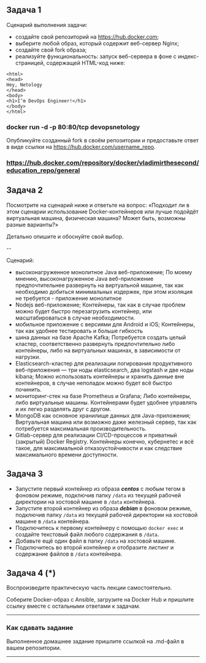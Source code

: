 ## Задача 1

Сценарий выполнения задачи:

+ создайте свой репозиторий на https://hub.docker.com;
+ выберите любой образ, который содержит веб-сервер Nginx;
+ создайте свой fork образа;
+ реализуйте функциональность:
запуск веб-сервера в фоне с индекс-страницей, содержащей HTML-код ниже:
```
<html>
<head>
Hey, Netology
</head>
<body>
<h1>I’m DevOps Engineer!</h1>
</body>
</html>
```
### docker run -d -p 80:80/tcp devopsnetology
Опубликуйте созданный fork в своём репозитории и предоставьте ответ в виде ссылки на https://hub.docker.com/username_repo.
### https://hub.docker.com/repository/docker/vladimirthesecond/education_repo/general

## Задача 2

Посмотрите на сценарий ниже и ответьте на вопрос:
«Подходит ли в этом сценарии использование Docker-контейнеров или лучше подойдёт виртуальная машина, физическая машина? Может быть, возможны разные варианты?»

Детально опишите и обоснуйте свой выбор.

--

Сценарий:

- высоконагруженное монолитное Java веб-приложение;
По моему мнению, высоконагруженное Java веб-приложение предпочтительнее развернуть на виртуальной машине, так как необходимо добиться минимальных издержек, при этом изоляция не требуется - приложение монолитное
- Nodejs веб-приложение;
Контейнеры, так как в случае проблем можно будет быстро перезагрузить контейнер, или масштабироваться в случае необходимости.
- мобильное приложение c версиями для Android и iOS;
Контейнеры, так как удобнее тестировать и больше гибкость
- шина данных на базе Apache Kafka;
Потребуется создать целый кластер, соответственно развернуть предпочтительно либо контейнеры, либо на виртуальных машинах, в зависимости от нагрузки.
- Elasticsearch-кластер для реализации логирования продуктивного веб-приложения — три ноды elasticsearch, два logstash и две ноды kibana;
Можно использовать контейнеры и хранить данные вне контейнеров, в случае неполадок можно будет всё быстро починить.
- мониторинг-стек на базе Prometheus и Grafana;
Либо контейнеры, либо виртуальные машины. Контейнерами будет удобнее управлять и их легко разделять друг с другом.
- MongoDB как основное хранилище данных для Java-приложения;
Виртуальная машина или возможно даже железный сервер, так как потребуется максимальная производительность.
- Gitlab-сервер для реализации CI/CD-процессов и приватный (закрытый) Docker Registry.
Контейнеры конечно, кубернетес и всё такое, для максимальной отказоустойчивости и как следствие максимального времени доступности.

## Задача 3

- Запустите первый контейнер из образа ***centos*** c любым тегом в фоновом режиме, подключив папку ```/data``` из текущей рабочей директории на хостовой машине в ```/data``` контейнера.
- Запустите второй контейнер из образа ***debian*** в фоновом режиме, подключив папку ```/data``` из текущей рабочей директории на хостовой машине в ```/data``` контейнера.
- Подключитесь к первому контейнеру с помощью ```docker exec``` и создайте текстовый файл любого содержания в ```/data```.
- Добавьте ещё один файл в папку ```/data``` на хостовой машине.
- Подключитесь во второй контейнер и отобразите листинг и содержание файлов в ```/data``` контейнера.

## Задача 4 (*)

Воспроизведите практическую часть лекции самостоятельно.

Соберите Docker-образ с Ansible, загрузите на Docker Hub и пришлите ссылку вместе с остальными ответами к задачам.


---

### Как cдавать задание

Выполненное домашнее задание пришлите ссылкой на .md-файл в вашем репозитории.

---

